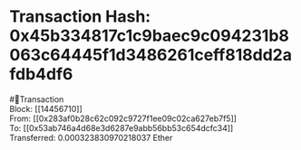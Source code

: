 
Transaction Hash: 0x45b334817c1c9baec9c094231b8063c64445f1d3486261ceff818dd2afdb4df6
====================================================================================
  
#💸Transaction  
Block: [[14456710]]  
From: [[0x283af0b28c62c092c9727f1ee09c02ca627eb7f5]]  
To: [[0x53ab746a4d68e3d6287e9abb56bb53c654dcfc34]]  
Transferred: 0.000323830970218037 Ether